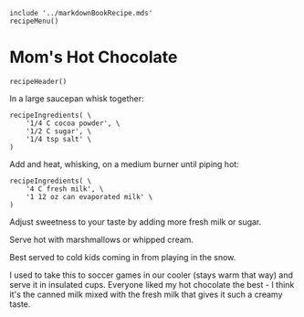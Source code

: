 ~~~ markdown-script
include '../markdownBookRecipe.mds'
recipeMenu()
~~~

# Mom's Hot Chocolate

~~~ markdown-script
recipeHeader()
~~~

In a large saucepan whisk together:

~~~ markdown-script
recipeIngredients( \
    '1/4 C cocoa powder', \
    '1/2 C sugar', \
    '1/4 tsp salt' \
)
~~~

Add and heat, whisking, on a medium burner until piping hot:

~~~ markdown-script
recipeIngredients( \
    '4 C fresh milk', \
    '1 12 oz can evaporated milk' \
)
~~~

Adjust sweetness to your taste by adding more fresh milk or sugar.

Serve hot with marshmallows or whipped cream.

Best served to cold kids coming in from playing in the snow.

I used to take this to soccer games in our cooler (stays warm that way) and serve it in insulated
cups. Everyone liked my hot chocolate the best - I think it's the canned milk mixed with the fresh
milk that gives it such a creamy taste.
